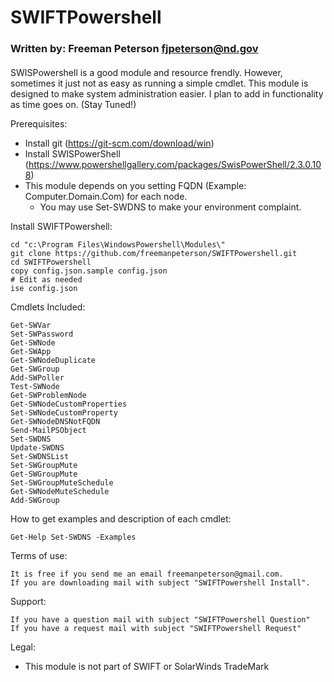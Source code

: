 
# SWIFTPowershell
### Written by:         Freeman Peterson fjpeterson@nd.gov
#### 

SWISPowershell is a good module and resource frendly. However, sometimes it just not as easy as running a simple cmdlet. This module is designed to make system administration easier. 
I plan to add in functionality as time goes on. (Stay Tuned!)

Prerequisites:
+ Install git (https://git-scm.com/download/win)
+ Install SWISPowerShell (https://www.powershellgallery.com/packages/SwisPowerShell/2.3.0.108)
+ This module depends on you setting FQDN (Example: Computer.Domain.Com) for each node. 
  - You may use Set-SWDNS to make your environment complaint. 

Install SWIFTPowershell:
```
cd "c:\Program Files\WindowsPowershell\Modules\"
git clone https://github.com/freemanpeterson/SWIFTPowershell.git
cd SWIFTPowershell
copy config.json.sample config.json
# Edit as needed
ise config.json 
````
Cmdlets Included:
```
Get-SWVar
Set-SWPassword
Get-SWNode
Get-SWApp
Get-SWNodeDuplicate
Get-SWGroup
Add-SWPoller
Test-SWNode
Get-SWProblemNode
Get-SWNodeCustomProperties
Set-SWNodeCustomProperty
Get-SWNodeDNSNotFQDN
Send-MailPSObject
Set-SWDNS
Update-SWDNS
Set-SWDNSList
Set-SWGroupMute
Get-SWGroupMute
Set-SWGroupMuteSchedule
Get-SWNodeMuteSchedule
Add-SWGroup
```
How to get examples and description of each cmdlet:
```
Get-Help Set-SWDNS -Examples
```

Terms of use: 
```
It is free if you send me an email freemanpeterson@gmail.com. 
If you are downloading mail with subject "SWIFTPowershell Install".
```
Support:
```
If you have a question mail with subject "SWIFTPowershell Question"
If you have a request mail with subject "SWIFTPowershell Request"
```
Legal:
+ This module is not part of SWIFT or SolarWinds TradeMark
